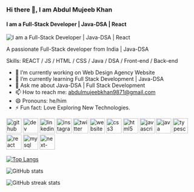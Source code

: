 ### Hi there 👋, I am Abdul Mujeeb Khan
#### I am a Full-Stack Developer | Java-DSA | React
![I am a Full-Stack Developer | Java-DSA | React](https://repository-images.githubusercontent.com/588181932/e36ec678-7984-4cdd-8e4c-a3932772ff8e)

A passionate Full-Stack developer from India | Java-DSA

Skills: REACT / JS / HTML / CSS / Java / DSA / Front-end / Back-end

- 🔭 I’m currently working on Web Design Agency Website 
- 🌱 I’m currently learning Full Stack Development | Java-DSA 
- 💬 Ask me about Java-DSA | Full Stack Development 
- 📫 How to reach me: abdulmujeebkhan9871@gmail.com 
- 😄 Pronouns: he/him 
- ⚡ Fun fact: Love Exploring New Technologies. 


[<img src='https://cdn.jsdelivr.net/npm/simple-icons@3.0.1/icons/github.svg' alt='github' height='40'>](https://github.com/Abdul-Mujeeb-Khan)  [<img src='https://cdn.jsdelivr.net/npm/simple-icons@3.0.1/icons/hashnode.svg' alt='dev' height='40'>](https://mujeebintech.hashnode.dev/)  [<img src='https://cdn.jsdelivr.net/npm/simple-icons@3.0.1/icons/linkedin.svg' alt='linkedin' height='40'>](https://www.linkedin.com/in/abdul-mujeeb-khan-b85ab324a/)  [<img src='https://cdn.jsdelivr.net/npm/simple-icons@3.0.1/icons/instagram.svg' alt='instagram' height='40'>](https://www.instagram.com/__abdul_mujeeb_khan__/)  [<img src='https://cdn.jsdelivr.net/npm/simple-icons@3.0.1/icons/twitter.svg' alt='twitter' height='40'>](https://twitter.com/AbdulMujeebK201)  [<img src='https://cdn.jsdelivr.net/npm/simple-icons@3.0.1/icons/icloud.svg' alt='website' height='40'>](https://abdul-mujeeb-khan.github.io/abdul-mujeeb-khan-cv2.0/)  [<img src='https://cdn.jsdelivr.net/npm/simple-icons@3.0.1/icons/css3.svg' alt='css3' height='40'>](#)  [<img src='https://cdn.jsdelivr.net/npm/simple-icons@3.0.1/icons/html5.svg' alt='html5' height='40'>](#)  [<img src='https://cdn.jsdelivr.net/npm/simple-icons@3.0.1/icons/javascript.svg' alt='javascript' height='40'>](#)  [<img src='https://cdn.jsdelivr.net/npm/simple-icons@3.0.1/icons/java.svg' alt='java' height='40'>](#)  [<img src='https://cdn.jsdelivr.net/npm/simple-icons@3.0.1/icons/typescript.svg' alt='typescript' height='40'>](#)  [<img src='https://cdn.jsdelivr.net/npm/simple-icons@3.0.1/icons/react.svg' alt='react' height='40'>](#)  [<img src='https://cdn.jsdelivr.net/npm/simple-icons@3.0.1/icons/mysql.svg' alt='mysql' height='40'>](#)  [<img src='https://cdn.jsdelivr.net/npm/simple-icons@3.0.1/icons/next-dot-js.svg' alt='next-dot-js' height='40'>](#)  

[![Top Langs](https://github-readme-stats.vercel.app/api/top-langs/?username=Abdul-Mujeeb-Khan)](https://github.com/anuraghazra/github-readme-stats)

![GitHub stats](https://github-readme-stats.vercel.app/api?username=Abdul-Mujeeb-Khan&show_icons=true)  

![GitHub streak stats](https://streak-stats.demolab.com/?user=Abdul-Mujeeb-Khan)  








